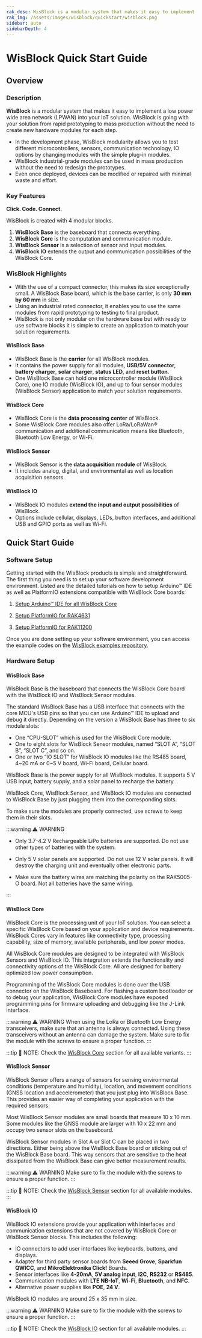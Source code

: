 ```yaml
---
rak_desc: WisBlock is a modular system that makes it easy to implement a low power wide area network (LPWAN) into your IoT solution. WisBlock is going with your solution from rapid prototyping to mass production without the need to create new hardware modules for each step.
rak_img: /assets/images/wisblock/quickstart/wisblock.png
sidebar: auto
sidebarDepth: 4
---
```


# WisBlock Quick Start Guide

<rk-img
  src="/assets/images/wisblock/quickstart/wisblock.png"
  width="85%"
  caption="WisBlock Ecosystem"
/>

## Overview

### Description

**WisBlock** is a modular system that makes it easy to implement a low power wide area network (LPWAN) into your IoT solution.
WisBlock is going with your solution from rapid prototyping to mass production without the need to create new hardware modules for each step.

- In the development phase, WisBlock modularity allows you to test different microcontrollers, sensors, communication technology, IO options by changing modules with the simple plug-in modules.
- WisBlock industrial-grade modules can be used in mass production without the need to redesign the prototypes.
- Even once deployed, devices can be modified or repaired with minimal waste and effort.

### Key Features

**Click. Code. Connect.**

WisBlock is created with 4 modular blocks.

1. **WisBlock Base** is the baseboard that connects everything.
2. **WisBlock Core** is the computation and communication module.
3. **WisBlock Sensor** is a selection of sensor and input modules.
4. **WisBlock IO** extends the output and communication possibilities of the WisBlock Core.

### WisBlock Highlights

- With the use of a compact connector, this makes its size exceptionally small. A WisBlock Base board, which is the base carrier, is only **30&nbsp;mm by 60&nbsp;mm** in size.
- Using an industrial rated connector, it enables you to use the same modules from rapid prototyping to testing to final product.
- WisBlock is not only modular on the hardware base but with ready to use software blocks it is simple to create an application to match your solution requirements.

#### WisBlock Base

- WisBlock Base is the **carrier** for all WisBlock modules.
- It contains the power supply for all modules, **USB/5V connector**, **battery charger**, **solar charger**, **status LED**, and **reset button**.
- One WisBlock Base can hold one microcontroller module (WisBlock Core), one IO module (WisBlock IO), and up to four sensor modules (WisBlock Sensor) application to match your solution requirements.

#### WisBlock Core

- WisBlock Core is the **data processing center** of WisBlock.
- Some WisBlock Core modules also offer LoRa/LoRaWan® communication and additional communication means like Bluetooth, Bluetooth Low Energy, or Wi-Fi.

#### WisBlock Sensor

- WisBlock Sensor is the **data acquisition module** of WisBlock.
- It includes analog, digital, and environmental as well as location acquisition sensors.

#### WisBlock IO

- WisBlock IO modules **extend the input and output possibilities** of WisBlock.
- Options include cellular, displays, LEDs, button interfaces, and additional USB and GPIO ports as well as Wi-Fi.

## Quick Start Guide

### Software Setup

Getting started with the WisBlock products is simple and straightforward. The first thing you need is to set up your software development environment. Listed are the detailed tutorials on how to setup Arduino™ IDE as well as PlatformIO extensions compatible with WisBlock Core boards:

1. [Setup Arduino™ IDE for all WisBlock Core](../../../Knowledge-Hub/Learn/Installation-of-Board-Support-Package-in-Arduino-IDE/)

2. [Setup PlatformIO for RAK4631](../../../Knowledge-Hub/Learn/Board-Support-Package-Installation-in-PlatformIO/)

3. [Setup PlatformIO for RAK11200](/Product-Categories/WisBlock/RAK11200/Quickstart/#install-platformio)

Once you are done setting up your software environment, you can access the example codes on the [WisBlock examples repository](https://github.com/RAKWireless/WisBlock/tree/master/examples).

### Hardware Setup

<rk-img
  src="/assets/images/wisblock/quickstart/wisblock-hardware-setup.png"
  width="40%"
  caption="WisBlock Hardware Setup"
/>

#### WisBlock Base

WisBlock Base is the baseboard that connects the WisBlock Core board with the WisBlock IO and WisBlock Sensor modules.

The standard WisBlock Base has a USB interface that connects with the core MCU's USB pins so that you can use Arduino™ IDE to upload and debug it directly. Depending on the version a WisBlock Base has three to six module slots:

- One “CPU-SLOT” which is used for the WisBlock Core module.
- One to eight slots for WisBlock Sensor modules, named “SLOT A”, “SLOT B”, “SLOT C”, and so on.
- One or two “IO SLOT” for WisBlock IO modules like the RS485 board, 4~20&nbsp;mA or 0~5&nbsp;V board, Wi-Fi board, Cellular board.

WisBlock Base is the power supply for all WisBlock modules. It supports 5&nbsp;V USB input, battery supply, and a solar panel to recharge the battery.

WisBlock Core, WisBlock Sensor, and WisBlock IO modules are connected to WisBlock Base by just plugging them into the corresponding slots.

To make sure the modules are properly connected, use screws to keep them in their slots.

:::warning ⚠️ WARNING

- Only 3.7-4.2&nbsp;V Rechargeable LiPo batteries are supported. Do not use other types of batteries with the system.

- Only 5&nbsp;V solar panels are supported. Do not use 12&nbsp;V solar panels. It will destroy the charging unit and eventually other electronic parts.

- Make sure the battery wires are matching the polarity on the RAK5005-O board. Not all batteries have the same wiring.

:::

<rk-img
  src="/assets/images/wisblock/quickstart/battery-connection.gif"
  width="40%"
  caption="WisBlock Base Connection"
/>

#### WisBlock Core

WisBlock Core is the processing unit of your IoT solution. You can select a specific WisBlock Core based on your application and device requirements. WisBlock Cores vary in features like connectivity type, processing capability, size of memory, available peripherals, and low power modes.

All WisBlock Core modules are designed to be integrated with WisBlock Sensors and WisBlock IO. This integration extends the functionality and connectivity options of the WisBlock Core. All are designed for battery optimized low power consumption.

Programming of the WisBlock Core modules is done over the USB connector on the WisBlock Baseboard. For flashing a custom bootloader or to debug your application, WisBlock Core modules have exposed programming pins for firmware uploading and debugging like the J-Link interface.

:::warning ⚠️ WARNING
When using the LoRa or Bluetooth Low Energy transceivers, make sure that an antenna is always connected. Using these transceivers without an antenna can damage the system. Make sure to fix the module with the screws to ensure a proper function.
:::

:::tip 📝 NOTE:
Check the [WisBlock Core](../#wisblock-core) section for all available variants.
:::

#### WisBlock Sensor

WisBlock Sensor offers a range of sensors for sensing environmental conditions (temperature and humidity), location, and movement conditions (GNSS location and accelerometer) that you just plug into WisBlock Base. This provides an easier way of completing your application with the required sensors.

Most WisBlock Sensor modules are small boards that measure 10 x 10&nbsp;mm. Some modules like the GNSS module are larger with 10 x 22&nbsp;mm and occupy two sensor slots on the baseboard.

WisBlock Sensor modules in Slot A or Slot C can be placed in two directions. Either being above the WisBlock Base board or sticking out of the WisBlock Base board. This way sensors that are sensitive to the heat dissipated from the WisBlock Base can give better measurement results.

:::warning ⚠️ WARNING
Make sure to fix the module with the screws to ensure a proper function.
:::

:::tip 📝 NOTE:
Check the [WisBlock Sensor](../#wisblock-sensor) section for all available modules.
:::

#### WisBlock IO

WisBlock IO extensions provide your application with interfaces and communication extensions that are not covered by WisBlock Core or WisBlock Sensor blocks. This includes the following:

- IO connectors to add user interfaces like keyboards, buttons, and displays.
- Adapter for third party sensor boards from **Seeed Grove**, **Sparkfun QWICC**, and **MikroElektronika Click!** Boards.
- Sensor interfaces like **4-20mA**, **5V analog input**, **I2C**, **RS232** or **RS485**.
- Communication modules with **LTE NB-IoT**, **Wi-Fi**, **Bluetooth**, and **NFC**.
- Alternative power supplies like **POE**, **24&nbsp;V**.

WisBlock IO modules are around 25 x 35&nbsp;mm in size.

:::warning ⚠️ WARNING
Make sure to fix the module with the screws to ensure a proper function.
:::

:::tip 📝 NOTE:
Check the [WisBlock IO](../#wisblock-io) section for all available modules.
:::
